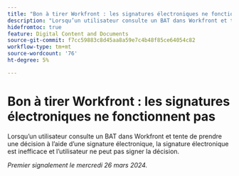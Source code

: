 ```yaml
---
title: "Bon à tirer Workfront : les signatures électroniques ne fonctionnent pas"
description: "Lorsqu’un utilisateur consulte un BAT dans Workfront et tente de prendre une décision à l’aide d’une signature électronique, la signature électronique est inefficace et l’utilisateur ne peut pas signer la décision."
hidefromtoc: true
feature: Digital Content and Documents
source-git-commit: f7cc59883c8d45aa8a59e7c4b48f85ce64054c82
workflow-type: tm+mt
source-wordcount: '76'
ht-degree: 5%

---
```



# Bon à tirer Workfront : les signatures électroniques ne fonctionnent pas

<!--wf. wfp-->

Lorsqu’un utilisateur consulte un BAT dans Workfront et tente de prendre une décision à l’aide d’une signature électronique, la signature électronique est inefficace et l’utilisateur ne peut pas signer la décision.

_Premier signalement le mercredi 26 mars 2024._
